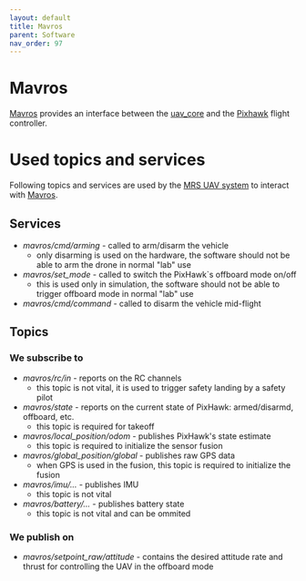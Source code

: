 ```yaml
---
layout: default
title: Mavros
parent: Software
nav_order: 97
---
```


# Mavros

[Mavros](https://github.com/mavlink/mavros) provides an interface between the [uav_core](https://github.com/ctu-mrs/uav_core) and the [Pixhawk](https://pixhawk.org/) flight controller.

# Used topics and services

Following topics and services are used by the [MRS UAV system](https://github.com/ctu-mrs/mrs_uav_system) to interact with [Mavros](https://github.com/mavlink/mavros).

## Services

  * *mavros/cmd/arming* - called to arm/disarm the vehicle
    * only disarming is used on the hardware, the software should not be able to arm the drone in normal "lab" use
  * *mavros/set_mode* - called to switch the PixHawk`s offboard mode on/off
    * this is used only in simulation, the software should not be able to trigger offboard mode in normal "lab" use
  * *mavros/cmd/command* - called to disarm the vehicle mid-flight

## Topics

### We subscribe to

  * *mavros/rc/in* - reports on the RC channels
    * this topic is not vital, it is used to trigger safety landing by a safety pilot
  * *mavros/state* - reports on the current state of PixHawk: armed/disarmd, offboard, etc.
    * this topic is required for takeoff 
  * *mavros/local_position/odom* - publishes PixHawk's state estimate
    * this topic is required to initialize the sensor fusion
  * *mavros/global_position/global* - publishes raw GPS data
    * when GPS is used in the fusion, this topic is required to initialize the fusion
  * *mavros/imu/...* - publishes IMU
    * this topic is not vital
  * *mavros/battery/...* - publishes battery state
    * this topic is not vital and can be ommited

### We publish on

  * *mavros/setpoint_raw/attitude* - contains the desired attitude rate and thrust for controlling the UAV in the offboard mode
